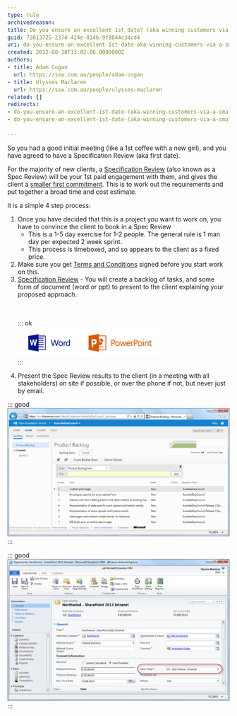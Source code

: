 ```yaml
---
type: rule
archivedreason: 
title: Do you ensure an excellent 1st date? (aka winning customers via a smaller "Specification Review")
guid: 72613725-2374-424e-814b-9f8044c34cd4
uri: do-you-ensure-an-excellent-1st-date-aka-winning-customers-via-a-smaller-specification-review
created: 2012-08-30T13:02:06.0000000Z
authors:
- title: Adam Cogan
  url: https://ssw.com.au/people/adam-cogan
- title: Ulysses Maclaren
  url: https://ssw.com.au/people/ulysses-maclaren
related: []
redirects:
- do-you-ensure-an-excellent-1st-date-(aka-winning-customers-via-a-smaller-＂specification-review＂)
- do-you-ensure-an-excellent-1st-date-(aka-winning-customers-via-a-smaller-specification-review)

---
```


So you had a good initial meeting (like a 1st coffee with a new girl), and you have agreed to have a Specification Review (aka first date).

For the majority of new clients, a [Specification Review](/spec-do-you-conduct-a-specification-review-%28ask-for-a-coffee-not-a-marriage%29) (also known as a Spec Review) will be your 1st paid engagement with them, and gives the client a [smaller first commitment](/Pages/Aim-for-an-advancement-rather-than-a-continuance.aspx). This is to work out the requirements and put together a broad time and cost estimate.

It is a simple 4 step process:

<!--endintro-->

1. Once you have decided that this is a project you want to work on, you have to convince the client to book in a Spec Review
    * This is a 1-5 day exercise for 1-2 people. The general rule is 1 man day per expected 2 week sprint.
    * This process is timeboxed, and so appears to the client as a fixed price.
2. Make sure you get [Terms and Conditions](http://www.ssw.com.au/ssw/standards/forms/ConsultingOrderTermsConditions.aspx) signed before you start work on this.
3. [Specification Review](/rules) - You will create a backlog of tasks, and some form of document (word or ppt) to present to the client explaining your proposed approach.<br><dl class="image"><br><br>::: ok  <br>![](ms-ppt-word-logos.jpg)  <br>:::<br></dl>
4. Present the Spec Review results to the client (in a meeting with all stakeholders) on site if possible, or over the phone if not, but never just by email.



::: good  
![Figure: Good Example - The backlog is constructed during the Spec Review](ProductBacklog.jpg)  
:::


::: good  
![Figure: Good Example - CRM Record showing the sales stage of the Opportunity after the Spec Review has been booked](CRMOpportunitySalesStage.jpg)  
:::
